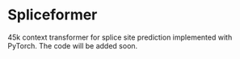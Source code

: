 # Spliceformer
45k context transformer for splice site prediction implemented with PyTorch. The code will be added soon.
